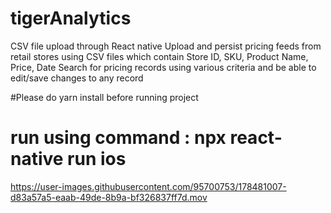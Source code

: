 # tigerAnalytics
CSV file upload through React native 
Upload and persist pricing feeds from retail stores using CSV files which contain Store ID, SKU, Product Name, Price, Date
Search for pricing records using various criteria and be able to edit/save changes to any record

#Please do yarn install before running project
# run using command : npx react-native run ios





https://user-images.githubusercontent.com/95700753/178481007-d83a57a5-eaab-49de-8b9a-bf326837ff7d.mov

